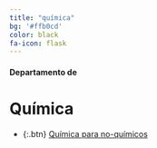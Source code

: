 ```yaml
---
title: "química"
bg: '#ffb0cd'
color: black
fa-icon: flask
---
```

#### Departamento de
# Química

*  {:.btn} [Química para no-químicos](https://www.proyl.com/hV5y5PD9p)



